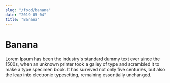 ```yaml
---
slug: "/food/banana"
date: "2019-05-04"
title: "Banana"
---
```


# Banana

Lorem Ipsum has been the industry's standard dummy text ever since the 1500s, when an unknown printer took a galley of type and scrambled it to make a type specimen book. It has survived not only five centuries, but also the leap into electronic typesetting, remaining essentially unchanged.